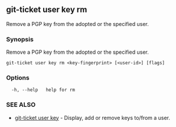 ## git-ticket user key rm

Remove a PGP key from the adopted or the specified user.

### Synopsis

Remove a PGP key from the adopted or the specified user.

```
git-ticket user key rm <key-fingerprint> [<user-id>] [flags]
```

### Options

```
  -h, --help   help for rm
```

### SEE ALSO

* [git-ticket user key](git-ticket_user_key.md)	 - Display, add or remove keys to/from a user.

